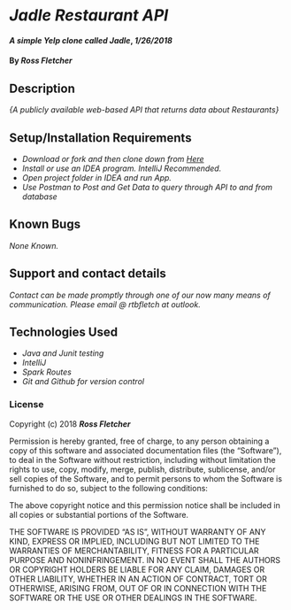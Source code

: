# _Jadle Restaurant API_

#### _A simple Yelp clone called Jadle_, _1/26/2018_

#### By _**Ross Fletcher**_

## Description

_{A publicly available web-based API that returns data about Restaurants}_

## Setup/Installation Requirements

* _Download or fork and then clone down from [Here](https://github.com/rossfletcher19/restaurantAPI2.0)_
* _Install or use an IDEA program. IntelliJ Recommended._
* _Open project folder in IDEA and run App._
* _Use Postman to Post and Get Data to query through API to and from database_

## Known Bugs

_None Known._

## Support and contact details

_Contact can be made promptly through one of our now many means of communication. Please email @ rtbfletch at outlook._

## Technologies Used

* _Java and Junit testing_
* _IntelliJ_
* _Spark Routes_
* _Git and Github for version control_

### License

Copyright (c) 2018 **_Ross Fletcher_**

Permission is hereby granted, free of charge, to any person obtaining a copy of this software and associated documentation files (the “Software”), to deal in the Software without restriction, including without limitation the rights to use, copy, modify, merge, publish, distribute, sublicense, and/or sell copies of the Software, and to permit persons to whom the Software is furnished to do so, subject to the following conditions:

The above copyright notice and this permission notice shall be included in all copies or substantial portions of the Software.

THE SOFTWARE IS PROVIDED “AS IS”, WITHOUT WARRANTY OF ANY KIND, EXPRESS OR IMPLIED, INCLUDING BUT NOT LIMITED TO THE WARRANTIES OF MERCHANTABILITY, FITNESS FOR A PARTICULAR PURPOSE AND NONINFRINGEMENT. IN NO EVENT SHALL THE AUTHORS OR COPYRIGHT HOLDERS BE LIABLE FOR ANY CLAIM, DAMAGES OR OTHER LIABILITY, WHETHER IN AN ACTION OF CONTRACT, TORT OR OTHERWISE, ARISING FROM, OUT OF OR IN CONNECTION WITH THE SOFTWARE OR THE USE OR OTHER DEALINGS IN THE SOFTWARE.